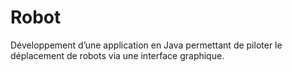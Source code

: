 # Robot
Développement d’une application en Java permettant de piloter le déplacement de robots via une interface graphique.
